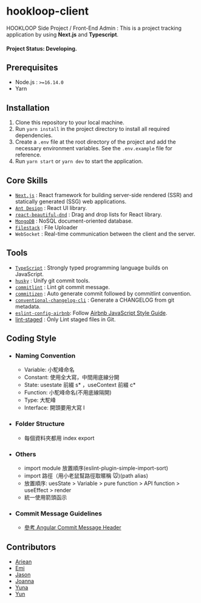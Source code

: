 # hookloop-client

HOOKLOOP Side Project / Front-End Admin :
This is a project tracking application by using **Next.js** and **Typescript**.

#### Project Status: Developing.

## Prerequisites

- Node.js : `>=16.14.0`
- Yarn

## Installation

1. Clone this repository to your local machine.
2. Run `yarn install` in the project directory to install all required dependencies.
3. Create a `.env` file at the root directory of the project and add the necessary environment variables. See the `.env.example` file for reference.
4. Run `yarn start` or `yarn dev` to start the application.

## Core Skills

- [`Next.js`](https://nextjs.org/docs) : React framework for building server-side rendered (SSR) and statically generated (SSG) web applications.
- [`Ant Design`](https://ant.design/components/overview/) : React UI library.
- [`react-beautiful-dnd`](https://github.com/atlassian/react-beautiful-dnd) : Drag and drop lists for React library.
- [`MongoDB`](https://www.mongodb.com/) : NoSQL document-oriented database.
- [`Filestack`](https://www.filestack.com/) : File Uploader
- `WebSocket` : Real-time communication between the client and the server.

## Tools

- [`TypeScript`](https://www.typescriptlang.org/) : Strongly typed programming language builds on JavaScript.
- [`husky`](https://github.com/typicode/husky) : Unify git commit tools.
- [`commitlint`](https://github.com/conventional-changelog/commitlint#shared-configuration) : Lint git commit message.
- [`commitizen`](https://github.com/commitizen/cz-cli) : Auto generate commit followed by commitlint convention.
- [`conventional-changelog-cli`](https://github.com/conventional-changelog/conventional-changelog) : Generate a CHANGELOG from git metadata.
- [`eslint-config-airbnb`](https://github.com/airbnb/javascript): Follow [Airbnb JavaScript Style Guide](https://github.com/airbnb/javascript/tree/master/react).
- [lint-staged](https://github.com/okonet/lint-staged) : Only Lint staged files in Git.

## Coding Style

- ### Naming Convention

  - Variable: 小駝峰命名
  - Constant: 使用全大寫，中間用底線分開
  - State: usestate 前綴 s* ，useContext 前綴 c*
  - Function: 小駝峰命名(不用底線隔開)
  - Type: 大駝峰
  - Interface: 開頭要用大寫 I

- ### Folder Structure

  - 每個資料夾都用 index export

- ### Others

  - import module 放置順序(eslint-plugin-simple-import-sort)
  - import 路徑（用小老鼠幫路徑取暱稱 🐭)(path alias)
  - 放置順序: uesState > Variable > pure function > API function > useEffect > render
  - 統一使用箭頭函示

- ### Commit Message Guidelines
  - [參考 Angular Commit Message Header](https://github.com/angular/angular/blob/main/CONTRIBUTING.md#commit-message-header)

## Contributors

- [Ariean]()
- [Emi]()
- [Jason](https://github.com/jasonluo07)
- [Joanna](https://chen-chens.github.io/myWebsite/)
- [Yuna]()
- [Yun]()
